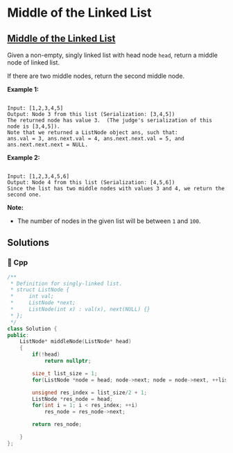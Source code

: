 # Middle of the Linked List

## [Middle of the Linked List](https://leetcode.com/problems/middle-of-the-linked-list)

Given a non-empty, singly linked list with head node `head`, return a middle node of linked list.

If there are two middle nodes, return the second middle node.

**Example 1:**

```text

Input: [1,2,3,4,5]
Output: Node 3 from this list (Serialization: [3,4,5])
The returned node has value 3.  (The judge's serialization of this node is [3,4,5]).
Note that we returned a ListNode object ans, such that:
ans.val = 3, ans.next.val = 4, ans.next.next.val = 5, and ans.next.next.next = NULL.
```

**Example 2:**

```text

Input: [1,2,3,4,5,6]
Output: Node 4 from this list (Serialization: [4,5,6])
Since the list has two middle nodes with values 3 and 4, we return the second one.
```

**Note:**

* The number of nodes in the given list will be between `1` and `100`.

## Solutions

### 🧠 Cpp

```cpp
/**
 * Definition for singly-linked list.
 * struct ListNode {
 *     int val;
 *     ListNode *next;
 *     ListNode(int x) : val(x), next(NULL) {}
 * };
 */
class Solution {
public:
    ListNode* middleNode(ListNode* head)
    {
        if(!head)
            return nullptr;

        size_t list_size = 1;
        for(ListNode *node = head; node->next; node = node->next, ++list_size);

        unsigned res_index = list_size/2 + 1;
        ListNode *res_node = head;
        for(int i = 1; i < res_index; ++i)
            res_node = res_node->next;

        return res_node;

    }
};
```

